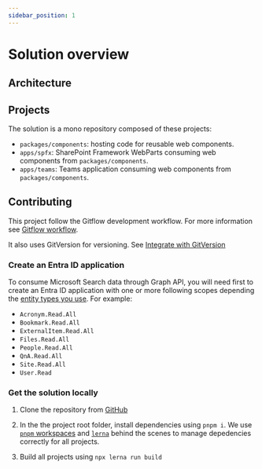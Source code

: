 ```yaml
---
sidebar_position: 1
---
```


# Solution overview

## Architecture


## Projects

The solution is a mono repository composed of these projects:

- `packages/components`: hosting code for reusable web components.
- `apps/spfx`: SharePoint Framework WebParts consuming web components from `packages/components`.
- `apps/teams`: Teams application consuming web components from `packages/components`.

## Contributing

This project follow the Gitflow development workflow. For more information see [Gitflow workflow](https://www.atlassian.com/git/tutorials/comparing-workflows/gitflow-workflow). 

It also uses GitVersion for versioning. See [Integrate with GitVersion](https://gitversion.net/docs/)

### Create an Entra ID application

To consume Microsoft Search data through Graph API, you will need first to create an Entra ID application with one or more following scopes depending the [entity types you use](https://learn.microsoft.com/en-us/graph/api/resources/search-api-overview?view=graph-rest-1.0#scope-search-based-on-entity-types). For example:

- `Acronym.Read.All`
- `Bookmark.Read.All`
- `ExternalItem.Read.All`
- `Files.Read.All`
- `People.Read.All`
- `QnA.Read.All`
- `Site.Read.All`
- `User.Read`

### Get the solution locally

1. Clone the repository from [GitHub](https://github.com/microsoft-search/pnp-modern-search-core-components)

1. In the the project root folder, install dependencies using `pnpm i`. We use [`pnpm` workspaces](https://pnpm.io/workspaces) and [`lerna`](https://lerna.js.org/) behind the scenes to manage depedencies correctly for all projects.
1. Build all projects using `npx lerna run build`
